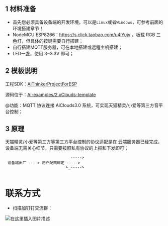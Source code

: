## 1 材料准备

- 首先您必须具备设备端的开发环境，可以是`Linux`或者`Windows`，可参考前面的环境搭建章节！
- NodeMCU ESP8266：https://s.click.taobao.com/u4iYujv ，板载 RGB 三色灯，但具体的按键需要自行搭建；
- 自行搭建MQTT服务器，可在本地搭建或远程主机搭建；
- LED一盏，使用 3~3.3V 即可；


## 2 模板说明

 工程SDK：[AiThinkerProjectForESP](https://gitee.com/xuhongv/AiThinkerProjectForESP)

 源码位于：[Ai-examples/2.xClouds-template](https://gitee.com/xuhongv/AiThinkerProjectForESP/tree/master/Ai-examples/2.xClouds-template)

 @功能：MQTT 协议连接 AiClouds3.0 系统，可实现天猫精灵/小爱等第三方音平台控制；


 ## 3 原理

 天猫精灵/小爱等第三方等第三方平台控制的协议适配是在 云端服务器已经完成，设备端无需关心细节，只需要按照私有协议的上报和下发即可；


```
                             ----->
 设备端出厂 ----> 用户配网绑定 ----->
                           ∟_----->


```
# 联系方式

- 扫描加钉钉交流群：

![在这里插入图片描述](../_media/quick/dingding_qr.JPG ':size=300x400')